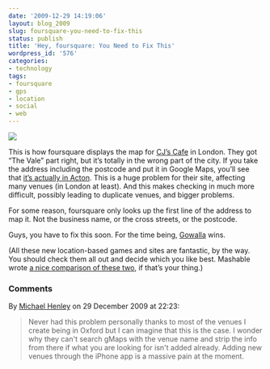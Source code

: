```yaml
---
date: '2009-12-29 14:19:06'
layout: blog_2009
slug: foursquare-you-need-to-fix-this
status: publish
title: 'Hey, foursquare: You Need to Fix This'
wordpress_id: '576'
categories:
- technology
tags:
- foursquare
- gps
- location
- social
- web
---
```


![](http://alexmuller.s3.amazonaws.com/static/blog/2009-12-29-foursquare-fail.png)

This is how foursquare displays the map for [CJ’s
Cafe](http://foursquare.com/venue/256599) in London. They got “The Vale” part
right, but it’s totally in the wrong part of the city. If you take the address
including the postcode and put it in Google Maps, you’ll see that [it’s
actually in
Acton](http://maps.google.com/maps/place?cid=611846857883578591&q=CJ%2527s+Cafe,+W3+7SH&hl=en&cd=1&cad=src:pplink&ei=zw06S87xIcnisAbGg_D4CQ&sig2=H5XtDBs7bat7rSsCDPF2fQ).
This is a huge problem for their site, affecting many venues (in London at
least). And this makes checking in much more difficult, possibly leading to
duplicate venues, and bigger problems.

For some reason, foursquare only looks up the first line of the address to map
it. Not the business name, or the cross streets, or the postcode.

Guys, you have to fix this soon. For the time being,
[Gowalla](http://gowalla.com/users/alexmuller) wins.

(All these new location-based games and sites are fantastic, by the way. You
should check them all out and decide which you like best. Mashable wrote [a
nice comparison of these
two](http://mashable.com/2009/12/25/foursquare-gowalla/), if that’s your
thing.)

### Comments ###

By [Michael Henley](http://www.michaelhenley.co.uk) on 29 December 2009 at 22:23:

> Never had this problem personally thanks to most of the venues I create being in
> Oxford but I can imagine that this is the case. I wonder why they can't search
> gMaps with the venue name and strip the info from there if what you are looking
> for isn't added already. Adding new venues through the iPhone app is a massive
> pain at the moment.
